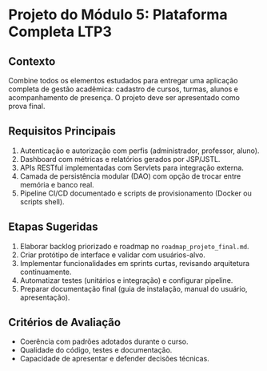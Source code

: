 # Projeto do Módulo 5: Plataforma Completa LTP3

## Contexto
Combine todos os elementos estudados para entregar uma aplicação completa de gestão acadêmica: cadastro de cursos, turmas, alunos e acompanhamento de presença. O projeto deve ser apresentado como prova final.

## Requisitos Principais
1. Autenticação e autorização com perfis (administrador, professor, aluno).
2. Dashboard com métricas e relatórios gerados por JSP/JSTL.
3. APIs RESTful implementadas com Servlets para integração externa.
4. Camada de persistência modular (DAO) com opção de trocar entre memória e banco real.
5. Pipeline CI/CD documentado e scripts de provisionamento (Docker ou scripts shell).

## Etapas Sugeridas
1. Elaborar backlog priorizado e roadmap no `roadmap_projeto_final.md`.
2. Criar protótipo de interface e validar com usuários-alvo.
3. Implementar funcionalidades em sprints curtas, revisando arquitetura continuamente.
4. Automatizar testes (unitários e integração) e configurar pipeline.
5. Preparar documentação final (guia de instalação, manual do usuário, apresentação).

## Critérios de Avaliação
- Coerência com padrões adotados durante o curso.
- Qualidade do código, testes e documentação.
- Capacidade de apresentar e defender decisões técnicas.

